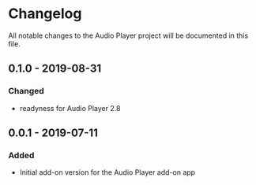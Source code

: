 # Changelog
All notable changes to the Audio Player project will be documented in this file.

## 0.1.0 - 2019-08-31

### Changed
- readyness for Audio Player 2.8

## 0.0.1 - 2019-07-11

### Added
- Initial add-on version for the Audio Player add-on app
